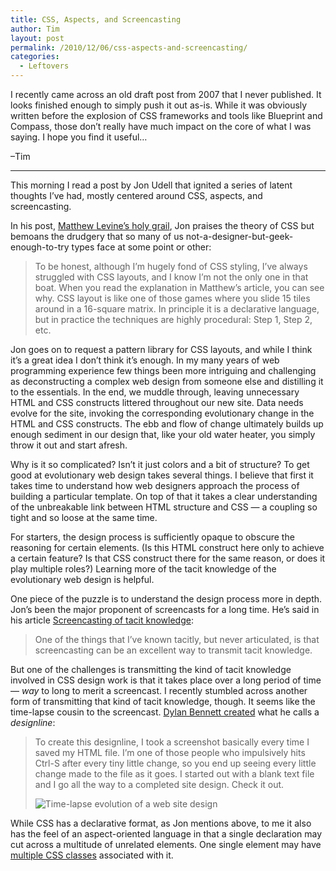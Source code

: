 ```yaml
---
title: CSS, Aspects, and Screencasting
author: Tim
layout: post
permalink: /2010/12/06/css-aspects-and-screencasting/
categories:
  - Leftovers
---
```

I recently came across an old draft post from 2007 that I never published. It looks finished enough to simply push it out as-is. While it was obviously written before the explosion of CSS frameworks and tools like Blueprint and Compass, those don&#8217;t really have much impact on the core of what I was saying. I hope you find it useful&#8230;

&#8211;Tim

* * *

This morning I read a post by Jon Udell that ignited a series of latent thoughts I&#8217;ve had, mostly centered around CSS, aspects, and screencasting.

In his post, [Matthew Levine’s holy grail][1], Jon praises the theory of CSS but bemoans the drudgery that so many of us not-a-designer-but-geek-enough-to-try types face at some point or other:

> To be honest, although I’m hugely fond of CSS styling, I’ve always struggled with CSS layouts, and I know I’m not the only one in that boat. When you read the explanation in Matthew’s article, you can see why. CSS layout is like one of those games where you slide 15 tiles around in a 16-square matrix. In principle it is a declarative language, but in practice the techniques are highly procedural: Step 1, Step 2, etc.

Jon goes on to request a pattern library for CSS layouts, and while I think it&#8217;s a great idea I don&#8217;t think it&#8217;s enough. In my many years of web programming experience few things been more intriguing and challenging as deconstructing a complex web design from someone else and distilling it to the essentials. In the end, we muddle through, leaving unnecessary HTML and CSS constructs littered throughout our new site. Data needs evolve for the site, invoking the corresponding evolutionary change in the HTML and CSS constructs. The ebb and flow of change ultimately builds up enough sediment in our design that, like your old water heater, you simply throw it out and start afresh.

<!--more-->

Why is it so complicated? Isn&#8217;t it just colors and a bit of structure? To get good at evolutionary web design takes several things. I believe that first it takes time to understand how web designers approach the process of building a particular template. On top of that it takes a clear understanding of the unbreakable link between HTML structure and CSS &#8212; a coupling so tight and so loose at the same time.

For starters, the design process is sufficiently opaque to obscure the reasoning for certain elements. (Is this HTML construct here only to achieve a certain feature? Is that CSS construct there for the same reason, or does it play multiple roles?) Learning more of the tacit knowledge of the evolutionary web design is helpful.

One piece of the puzzle is to understand the design process more in depth. Jon&#8217;s been the major proponent of screencasts for a long time. He&#8217;s said in his article [Screencasting of tacit knowledge][2]:

> One of the things that I&#8217;ve known tacitly, but never articulated, is that screencasting can be an excellent way to transmit tacit knowledge.

But one of the challenges is transmitting the kind of tacit knowledge involved in CSS design work is that it takes place over a long period of time &#8212; *way* to long to merit a screencast. I recently stumbled across another form of transmitting that kind of tacit knowledge, though. It seems like the time-lapse cousin to the screencast. [Dylan Bennett created][3] what he calls a *designline*:

> To create this designline, I took a screenshot basically every time I saved my HTML file. I&#8217;m one of those people who impulsively hits Ctrl-S after every tiny little change, so you end up seeing every little change made to the file as it goes. I started out with a blank text file and I go all the way to a completed site design. Check it out.
> 
> ![Time-lapse evolution of a web site design][4]

While CSS has a declarative format, as Jon mentions above, to me it also has the feel of an aspect-oriented language in that a single declaration may cut across a multitude of unrelated elements. One single element may have [multiple CSS classes][5] associated with it.

 [1]: http://blog.jonudell.net/2007/01/22/matthew-levines-holy-grail/
 [2]: http://weblog.infoworld.com/udell/2006/09/19.html
 [3]: http://mboffin.com/post.aspx?id=1619 "MBoffin.com - Designline - A Design Timeline"
 [4]: http://timshadel.com/wp-content/uploads/2010/12/designline-openair.gif
 [5]: http://weblog.infoworld.com/udell/2004/02/09.html#a913 "Multivalued CSS class attributes"
